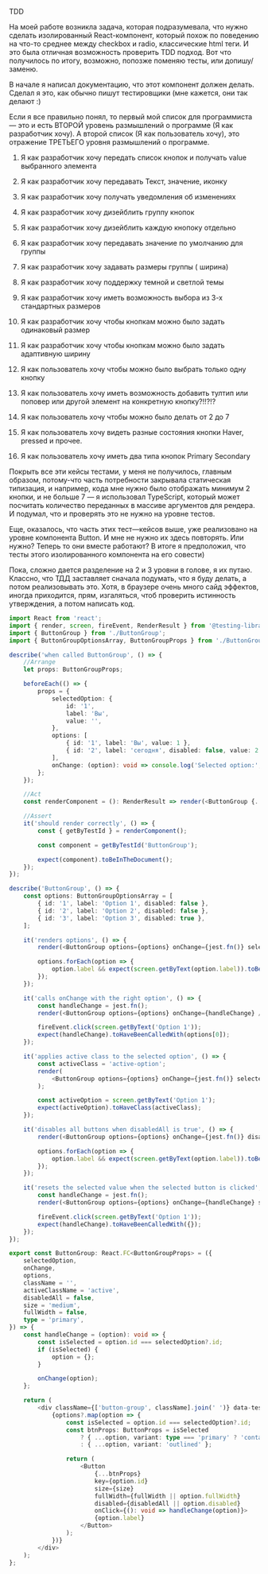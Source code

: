 TDD

На моей работе возникла задача, которая подразумевала, что нужно сделать изолированный React-компонент, который похож по поведению на что-то среднее между checkbox и radio, классические html теги. И это была отличная возможность проверить TDD подход. Вот что получилось по итогу, возможно, попозже поменяю тесты, или допишу/заменю.

В начале я написал документацию, что этот компонент должен делать. Сделал я это, как обычно пишут тестировщики (мне кажется, они так делают :)

Если я все правильно понял, то первый мой список для программиста — это и есть ВТОРОЙ уровень размышлений о программе (Я как разработчик хочу). А второй список (Я как пользователь хочу), это отражение ТРЕТЬЕГО уровня размышлений о программе.

1. Я как разработчик хочу передать список кнопок и получать value выбранного элемента
2. Я как разработчик хочу передавать Текст, значение, иконку
3. Я как разработчик хочу получать уведомления об изменениях
4. Я как разработчик хочу дизейблить группу кнопок
5. Я как разработчик хочу дизейблить каждую кнопоку отдельно
6. Я как разработчик хочу передавать значение по умолчанию для группы
7. Я как разработчик хочу задавать размеры группы ( ширина) 
8. Я как разработчик хочу поддержку темной и светлой темы
9. Я как разработчик хочу иметь возможность выбора из 3-х стандартных размеров
10. Я как разработчик хочу чтобы кнопкам можно было задать одинаковый размер
11. Я как разработчик хочу чтобы кнопкам можно было задать адаптивную ширину
 
1. Я как пользователь хочу чтобы можно было выбрать только одну кнопку
2. Я как пользователь хочу иметь возможность добавить тултип или поповер или другой элемент на конкретную кнопку?!!?!?
3. Я как пользователь хочу чтобы можно было делать от 2 до 7 
4. Я как пользователь хочу видеть разные состояния кнопки Haver, pressed и прочее.
5. Я как пользователь хочу иметь два типа кнопок Primary Secondary 
 
 
 Покрыть все эти кейсы тестами, у меня не получилось, главным образом, потому-что часть потребности закрывала статическая типизация, и например, кода мне нужно было отображать минимум 2 кнопки, и не больше 7 — я использовал TypeScript, который может посчитать количество переданных в массиве аргументов для рендера. И подумал, что и проверять это не нужно на уровне тестов.
 
 Еще, оказалось, что часть этих тест—кейсов выше, уже реализовано на уровне компонента Button. И мне не нужно их здесь повторять. Или нужно? Теперь то они вместе работают? В итоге я предположил, что тесты этого изолированного компонента на его совести)
 
 Пока, сложно дается разделение на 2 и 3 уровни в голове, я их путаю. Классно, что ТДД заставляет сначала подумать, что я буду делать, а потом реализовывать это. Хотя, в браузере очень много сайд эффектов, иногда приходится, прям, изгаляться, чтоб проверить истинность утверждения, а потом написать код.

```typescript
import React from 'react';
import { render, screen, fireEvent, RenderResult } from '@testing-library/react';
import { ButtonGroup } from './ButtonGroup';
import { ButtonGroupOptionsArray, ButtonGroupProps } from './ButtonGroup.types';

describe('when called ButtonGroup', () => {
	//Arrange
	let props: ButtonGroupProps;

	beforeEach(() => {
		props = {
			selectedOption: {
				id: '1',
				label: 'Вы',
				value: '',
			},
			options: [
				{ id: '1', label: 'Вы', value: 1 },
				{ id: '2', label: 'сегодня', disabled: false, value: 2 },
			],
			onChange: (option): void => console.log('Selected option:', option),
		};
	});

	//Act
	const renderComponent = (): RenderResult => render(<ButtonGroup {...props} />);

	//Assert
	it('should render correctly', () => {
		const { getByTestId } = renderComponent();

		const component = getByTestId('ButtonGroup');

		expect(component).toBeInTheDocument();
	});
});

describe('ButtonGroup', () => {
	const options: ButtonGroupOptionsArray = [
		{ id: '1', label: 'Option 1', disabled: false },
		{ id: '2', label: 'Option 2', disabled: false },
		{ id: '3', label: 'Option 3', disabled: true },
	];

	it('renders options', () => {
		render(<ButtonGroup options={options} onChange={jest.fn()} selectedOption={options[0]} />);

		options.forEach(option => {
			option.label && expect(screen.getByText(option.label)).toBeInTheDocument();
		});
	});

	it('calls onChange with the right option', () => {
		const handleChange = jest.fn();
		render(<ButtonGroup options={options} onChange={handleChange} />);

		fireEvent.click(screen.getByText('Option 1'));
		expect(handleChange).toHaveBeenCalledWith(options[0]);
	});

	it('applies active class to the selected option', () => {
		const activeClass = 'active-option';
		render(
			<ButtonGroup options={options} onChange={jest.fn()} selectedOption={{ id: '1' }} activeClassName={activeClass} />,
		);

		const activeOption = screen.getByText('Option 1');
		expect(activeOption).toHaveClass(activeClass);
	});

	it('disables all buttons when disabledAll is true', () => {
		render(<ButtonGroup options={options} onChange={jest.fn()} disabledAll={true} />);

		options.forEach(option => {
			option.label && expect(screen.getByText(option.label)).toBeDisabled();
		});
	});

	it('resets the selected value when the selected button is clicked', () => {
		const handleChange = jest.fn();
		render(<ButtonGroup options={options} onChange={handleChange} selectedOption={{ id: '1' }} />);

		fireEvent.click(screen.getByText('Option 1'));
		expect(handleChange).toHaveBeenCalledWith({});
	});
});

```

```typescript
export const ButtonGroup: React.FC<ButtonGroupProps> = ({
	selectedOption,
	onChange,
	options,
	className = '',
	activeClassName = 'active',
	disabledAll = false,
	size = 'medium',
	fullWidth = false,
	type = 'primary',
}) => {
	const handleChange = (option): void => {
		const isSelected = option.id === selectedOption?.id;
		if (isSelected) {
			option = {};
		}

		onChange(option);
	};

	return (
		<div className={['button-group', className].join(' ')} data-testid="ButtonGroup">
			{options?.map(option => {
				const isSelected = option.id === selectedOption?.id;
				const btnProps: ButtonProps = isSelected
					? { ...option, variant: type === 'primary' ? 'contained' : 'overlay', className: activeClassName }
					: { ...option, variant: 'outlined' };

				return (
					<Button
						{...btnProps}
						key={option.id}
						size={size}
						fullWidth={fullWidth || option.fullWidth}
						disabled={disabledAll || option.disabled}
						onClick={(): void => handleChange(option)}>
						{option.label}
					</Button>
				);
			})}
		</div>
	);
};
```

